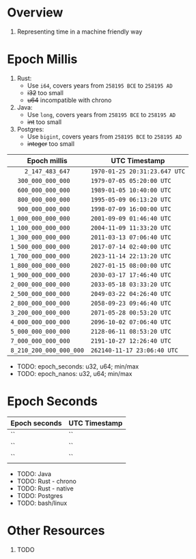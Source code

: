 # Overview
1. Representing time in a machine friendly way

# Epoch Millis
1. Rust:
    - Use `i64`, covers years from `258195 BCE` to `258195 AD`
    - ~~i32~~ too small
    - ~~u64~~ incompatible with chrono
1. Java:
    - Use `long`, covers years from `258195 BCE` to `258195 AD`
    - ~~int~~ too small
1. Postgres:
    - Use `bigint`, covers years from `258195 BCE` to `258195 AD`
    - ~~integer~~ too small

|Epoch millis| UTC Timestamp|
| ---|---|
|`    2_147_483_647`|`1970-01-25 20:31:23.647 UTC`|
|`  300_000_000_000`|`1979-07-05 05:20:00 UTC`|
|`  600_000_000_000`|`1989-01-05 10:40:00 UTC`|
|`  800_000_000_000`|`1995-05-09 06:13:20 UTC`|
|`  900_000_000_000`|`1998-07-09 16:00:00 UTC`|
|`1_000_000_000_000`|`2001-09-09 01:46:40 UTC`|
|`1_100_000_000_000`|`2004-11-09 11:33:20 UTC`|
|`1_300_000_000_000`|`2011-03-13 07:06:40 UTC`|
|`1_500_000_000_000`|`2017-07-14 02:40:00 UTC`|
|`1_700_000_000_000`|`2023-11-14 22:13:20 UTC`|
|`1_800_000_000_000`|`2027-01-15 08:00:00 UTC`|
|`1_900_000_000_000`|`2030-03-17 17:46:40 UTC`|
|`2_000_000_000_000`|`2033-05-18 03:33:20 UTC`|
|`2_500_000_000_000`|`2049-03-22 04:26:40 UTC`|
|`2_800_000_000_000`|`2058-09-23 09:46:40 UTC`|
|`3_200_000_000_000`|`2071-05-28 00:53:20 UTC`|
|`4_000_000_000_000`|`2096-10-02 07:06:40 UTC`|
|`5_000_000_000_000`|`2128-06-11 08:53:20 UTC`|
|`7_000_000_000_000`|`2191-10-27 12:26:40 UTC`|
|`8_210_200_000_000_000`|`262140-11-17 23:06:40 UTC`|


- TODO: epoch_seconds: u32, u64; min/max
- TODO: epoch_nanos: u32, u64; min/max


# Epoch Seconds
|Epoch seconds| UTC Timestamp|
| ---|---|
|``|``|
|``|``|
|``|``|



- TODO: Java
- TODO: Rust - chrono
- TODO: Rust - native
- TODO: Postgres
- TODO: bash/linux


# Other Resources
1. TODO
